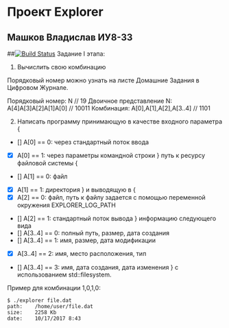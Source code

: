 # Проект Explorer
## Машков Владислав ИУ8-33
##[![Build Status](https://travis-ci.org/VladislavMashkov/HW2_01.svg?branch=master)](https://travis-ci.org/VladislavMashkov/HW2_01)
Задание I этапа:

1. Вычислить свою комбинацию

Порядковый номер можно узнать на листе Домашние Задания в Цифровом Журнале.

Порядковый номер: N // 19
Двоичное представление N: A[4]A[3]A[2]A[1]A[0] // 10011
Комбинация: A[0],A[1],A[2],A[3..4] // 1101

2. Написать программу принимающую в качестве входного параметра {
 - [] A[0] == 0: через стандартный поток ввода
 - [X] A[0] == 1: через параметры командной строки 
} путь к ресурсу файловой системы {
 - [] A[1] == 0: файл
 - [X] A[1] == 1: директория
} и выводящую в {
 - [X] A[2] == 0: файл, путь к файлу задается с помощью переменной окружения EXPLORER_LOG_PATH
 - [] A[2] == 1: стандартный поток вывода
} информацию следующего вида
 - [] A[3..4] == 0: полный путь, размер, дата создания
 - [] A[3..4] == 1: имя, размер, дата модификации
 - [X] A[3..4] == 2: имя, место расположения, тип
 - [] A[3..4] == 3: имя, дата создания, дата изменения
} c использованием std::filesystem.

Пример для комбинации 1,0,1,0:
```
$ ./explorer file.dat
path:	 /home/user/file.dat
size:	 2258 Kb
date:	 10/17/2017 8:43
```
